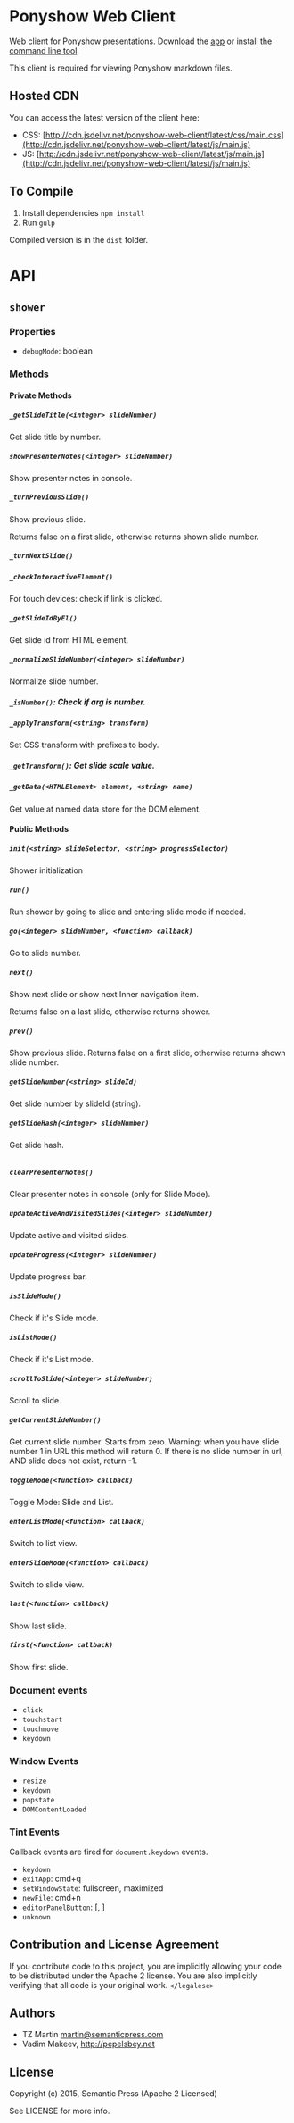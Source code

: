 # Ponyshow Web Client

Web client for Ponyshow presentations.  Download the [app](http://www.semanticpress.com/ponyshow) or install the [command line tool](http://github.com/ponyshow/ponyshow).

This client is required for viewing Ponyshow markdown files.

## Hosted CDN

You can access the latest version of the client here: 

- CSS: [http://cdn.jsdelivr.net/ponyshow-web-client/latest/css/main.css](http://cdn.jsdelivr.net/ponyshow-web-client/latest/js/main.js)
- JS: [http://cdn.jsdelivr.net/ponyshow-web-client/latest/js/main.js](http://cdn.jsdelivr.net/ponyshow-web-client/latest/js/main.js)

## To Compile

1. Install dependencies ```npm install```
2. Run ```gulp```

Compiled version is in the ```dist``` folder.

# API

## `shower`

### Properties

- `debugMode`: boolean

### Methods

#### Private Methods

##### `_getSlideTitle(<integer> slideNumber)`

Get slide title by number.
  
##### `showPresenterNotes(<integer> slideNumber)`

Show presenter notes in console.

##### `_turnPreviousSlide()`

Show previous slide. 

Returns false on a first slide, otherwise returns shown slide number.

##### `_turnNextSlide()`

##### `_checkInteractiveElement()`

For touch devices: check if link is clicked.

##### `_getSlideIdByEl()`

Get slide id from HTML element.

##### `_normalizeSlideNumber(<integer> slideNumber)`

Normalize slide number.

##### `_isNumber()`: Check if arg is number.

##### `_applyTransform(<string> transform)`

Set CSS transform with prefixes to body.

##### `_getTransform()`: Get slide scale value.

##### `_getData(<HTMLElement> element, <string> name)`

Get value at named data store for the DOM element.

#### Public Methods

##### `init(<string> slideSelector, <string> progressSelector)`

Shower initialization

##### `run()`

Run shower by going to slide and entering slide mode if needed.

##### `go(<integer> slideNumber, <function> callback)`

Go to slide number.

##### `next()`

Show next slide or show next Inner navigation item.

Returns false on a last slide, otherwise returns shower.

##### `prev()`

Show previous slide. Returns false on a first slide, otherwise returns shown slide number.

##### `getSlideNumber(<string> slideId)`

Get slide number by slideId (string).

##### `getSlideHash(<integer> slideNumber)`

Get slide hash.

```javascript

```

##### `clearPresenterNotes()`

Clear presenter notes in console (only for Slide Mode).

##### `updateActiveAndVisitedSlides(<integer> slideNumber)`

Update active and visited slides.

##### `updateProgress(<integer> slideNumber)`

Update progress bar.

##### `isSlideMode()`

Check if it's Slide mode.

##### `isListMode()`

Check if it's List mode.

##### `scrollToSlide(<integer> slideNumber)`

Scroll to slide.

##### `getCurrentSlideNumber()`

Get current slide number. Starts from zero. Warning: when you have slide number 1 in URL this method will return 0. If there is no slide number in url, AND slide does not exist, return -1.

##### `toggleMode(<function> callback)`

Toggle Mode: Slide and List.

##### `enterListMode(<function> callback)`

Switch to list view.

##### `enterSlideMode(<function> callback)`

Switch to slide view.

##### `last(<function> callback)`

Show last slide.

##### `first(<function> callback)`
  
Show first slide.

### Document events

- `click`
- `touchstart`
- `touchmove`
- `keydown`


### Window Events

- `resize`
- `keydown`
- `popstate`
- `DOMContentLoaded`


### Tint Events

Callback events are fired for `document.keydown` events.

- `keydown`
- `exitApp`: cmd+q
- `setWindowState`: fullscreen, maximized
- `newFile`: cmd+n
- `editorPanelButton`: [, ]
- `unknown`


## Contribution and License Agreement

If you contribute code to this project, you are implicitly allowing your code
to be distributed under the Apache 2 license. You are also implicitly verifying that
all code is your original work. `</legalese>`

## Authors

- TZ Martin <martin@semanticpress.com>
- Vadim Makeev, http://pepelsbey.net

## License

Copyright (c) 2015, Semantic Press (Apache 2 Licensed)

See LICENSE for more info.